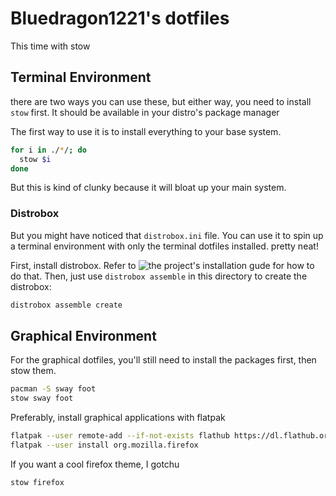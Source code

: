 # Bluedragon1221's dotfiles
This time with stow

## Terminal Environment
there are two ways you can use these, but either way, you need to install `stow` first.
It should be available in your distro's package manager

The first way to use it is to install everything to your base system.
```sh
for i in ./*/; do
  stow $i
done
```
But this is kind of clunky because it will bloat up your main system.

### Distrobox
But you might have noticed that `distrobox.ini` file.
You can use it to spin up a terminal environment with only the terminal dotfiles installed.
pretty neat!

First, install distrobox. Refer to ![the project's installation gude](https://github.com/89luca89/distrobox/tree/main?tab=readme-ov-file#installation) for how to do that.
Then, just use `distrobox assemble` in this directory to create the distrobox:
```sh
distrobox assemble create
```

## Graphical Environment
For the graphical dotfiles, you'll still need to install the packages first, then stow them.
```sh
pacman -S sway foot
stow sway foot
```

Preferably, install graphical applications with flatpak
```sh
flatpak --user remote-add --if-not-exists flathub https://dl.flathub.org/repo/flathub.flatpakrepo
flatpak --user install org.mozilla.firefox
```

If you want a cool firefox theme, I gotchu
```sh
stow firefox
```
